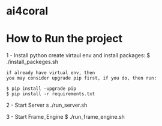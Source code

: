 # ai4coral

# How to Run the project

1 - Install python create virtaul env and install packages: 
    $ ./install_packeges.sh
    
    if already have virtual env, then
    you may consider upgrade pip first, if you do, then run:  
    
    $ pip install –upgrade pip
    $ pip install -r requirements.txt

2 - Start Server
    s ./run_server.sh

3 - Start Frame_Engine
    $ ./run_frame_engine.sh
